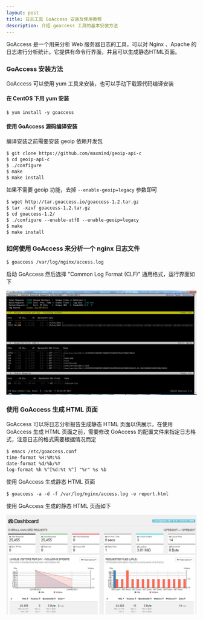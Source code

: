 ```yaml
---
layout: post
title: 日志工具 GoAccess 安装及使用教程
description: 介绍 goaccess 工具的基本安装方法
---
```


GoAccess 是一个用来分析 Web 服务器日志的工具，可以对 Nginx 、Apache 的日志进行分析统计。它提供有命令行界面，并且可以生成静态HTML页面。

### GoAccess 安装方法

 GoAccess 可以使用 yum 工具来安装，也可以手动下载源代码编译安装

#### 在 CentOS 下用 yum 安装

    $ yum install -y goaccess

#### 使用 GoAccess 源码编译安装

编译安装之前需要安装 geoip 依赖开发包

    $ git clone https://github.com/maxmind/geoip-api-c
    $ cd geoip-api-c
    $ ./configure
    $ make
    $ make install

如果不需要 geoip 功能，去掉 `--enable-geoip=legacy` 参数即可

    $ wget http://tar.goaccess.io/goaccess-1.2.tar.gz
    $ tar -xzvf goaccess-1.2.tar.gz
    $ cd goaccess-1.2/
    $ ./configure --enable-utf8 --enable-geoip=legacy
    $ make
    $ make install

### 如何使用 GoAccess 来分析一个 nginx 日志文件

    $ goaccess /var/log/nginx/access.log

启动 GoAccess 然后选择 "Common Log Format (CLF)" 通用格式，运行界面如下

![cli](/assets/img/cli.jpg)

### 使用 GoAccess 生成 HTML 页面

GoAccess 可以将日志分析报告生成静态 HTML 页面以供展示，在使用 GoAccess 生成 HTML 页面之前，需要修改 GoAccess 的配置文件来指定日志格式，注意日志的格式需要根据情况而定

    $ emacs /etc/goaccess.conf
    time-format %H:%M:%S
    date-format %d/%b/%Y
    log-format %h %^[%d:%t %^] "%r" %s %b

使用 GoAccess 生成静态 HTML 页面

    $ goaccess -a -d -f /var/log/nginx/access.log -o report.html

使用 GoAccess 生成的静态 HTML 页面如下

![web](/assets/img/web.jpg)

